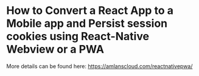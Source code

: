 # How to Convert a React App to a Mobile app and Persist session cookies using React-Native Webview or a PWA  

More details can be found here: https://amlanscloud.com/reactnativepwa/  
